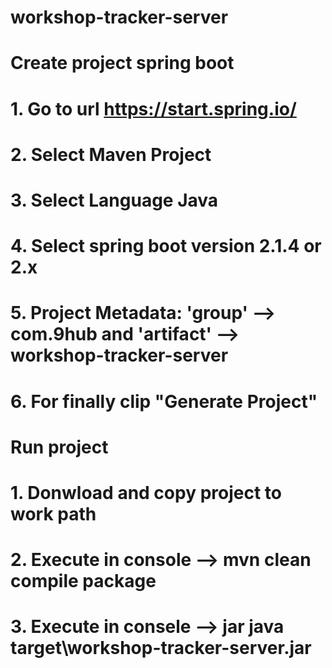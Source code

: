# workshop-tracker-server

# Create project spring boot
# 1. Go to  url https://start.spring.io/
# 2. Select Maven Project
# 3. Select Language Java
# 4. Select spring boot version 2.1.4 or 2.x
# 5. Project Metadata: 'group' --> com.9hub  and 'artifact' --> workshop-tracker-server
# 6. For finally clip "Generate Project"

# Run project
# 1. Donwload  and copy project to  work path
# 2. Execute in console --> mvn clean compile package
# 3. Execute in consele --> jar java target\workshop-tracker-server.jar